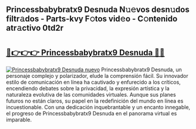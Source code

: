 ## Princessbabybratx9 Desnuda N𝚞𝚎vos desn𝚞dos filtr𝚊dos - Parts-kvy F𝚘tos vid𝚎o - C𝚘ntenido atr𝚊ctivo 0td2r

# <h2><a href="http://mb7ta4t.tromn.icu/?c=Princessbabybratx9+Desnuda">🔗👉👉👉 Princessbabybratx9 Desnuda 🔗🔗</a></h2>

[![Princessbabybratx9 Desnuda nuevo](https://i.imgur.com/pEAQMta.gif)](http://mb7ta4t.tromn.icu/?c=Princessbabybratx9+Desnuda)
Princessbabybratx9 Desnuda, un personaje complejo y polarizador, elude la comprensión fácil. Su innovador estilo de comunicación en línea ha cautivado y enfurecido a los críticos, encendiendo debates sobre la privacidad, la expresión artística y la naturaleza evolutiva de las comunidades virtuales. Aunque sus planes futuros no están claros, su papel en la redefinición del mundo en línea es incuestionable. Con una dedicación inquebrantable y un encanto innegable, el progreso de Princessbabybratx9 Desnuda en el panorama virtual es imparable.
